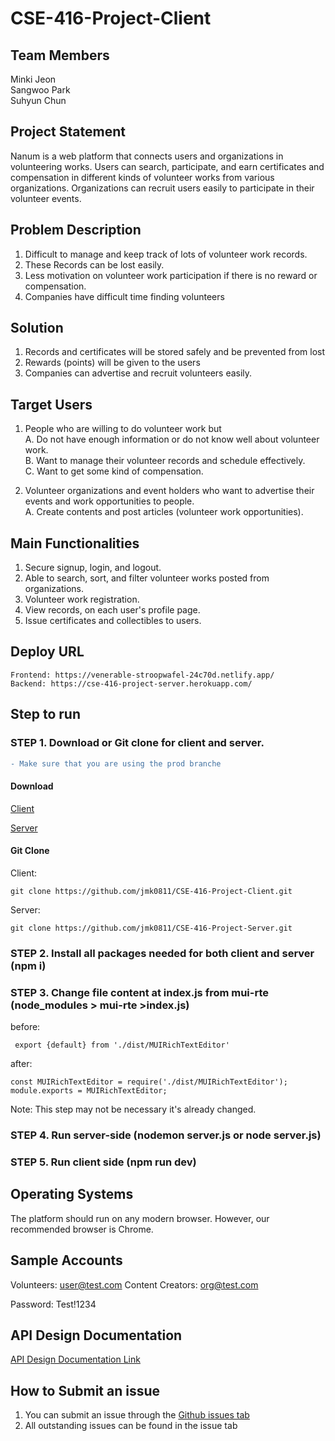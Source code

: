 # CSE-416-Project-Client


## Team Members
Minki Jeon  
Sangwoo Park  
Suhyun Chun  


## Project Statement
Nanum is a web platform that connects users and organizations in volunteering works. Users can search, participate, and earn certificates and compensation in different kinds of volunteer works from various organizations. Organizations can recruit users easily to participate in their volunteer events.


## Problem Description

1. Difficult to manage and keep track of lots of volunteer work records.
2. These Records can be lost easily.
3. Less motivation on volunteer work participation if there is no reward or compensation.
4. Companies have difficult time finding volunteers


## Solution

1. Records and certificates will be stored safely and be prevented from lost
2. Rewards (points) will be given to the users
3. Companies can advertise and recruit volunteers easily.



## Target Users

1.	People who are willing to do volunteer work but  
  A.	Do not have enough information or do not know well about volunteer work.  
  B.	Want to manage their volunteer records and schedule effectively.  
  C.	Want to get some kind of compensation.  
  
2.	Volunteer organizations and event holders who want to advertise their events and work opportunities to people.  
  A.	Create contents and post articles (volunteer work opportunities).  


## Main Functionalities

1.	Secure signup, login, and logout.
2.  Able to search, sort, and filter volunteer works posted from organizations. 
3.	Volunteer work registration.
4.	View records, on each user's profile page.
5.	Issue certificates and collectibles to users.


## Deploy URL
	Frontend: https://venerable-stroopwafel-24c70d.netlify.app/
	Backend: https://cse-416-project-server.herokuapp.com/

## Step to run 

### STEP 1. Download or Git clone for client and server.
```diff
- Make sure that you are using the prod branche
```

#### Download
[Client](https://github.com/jmk0811/CSE-416-Project-Client/tree/prod)

[Server](https://github.com/jmk0811/CSE-416-Project-Server/tree/prod)

#### Git Clone
Client: 
```
git clone https://github.com/jmk0811/CSE-416-Project-Client.git
```
Server: 
```
git clone https://github.com/jmk0811/CSE-416-Project-Server.git
```

### STEP 2. Install all packages needed for both client and server (npm i)

### STEP 3. Change file content at index.js from mui-rte (node_modules > mui-rte >index.js)

before:
``` 
 export {default} from './dist/MUIRichTextEditor'
```
after:
```
const MUIRichTextEditor = require('./dist/MUIRichTextEditor'); module.exports = MUIRichTextEditor;
```

Note: This step may not be necessary it's already changed.

### STEP 4. Run server-side (nodemon server.js or node server.js)

### STEP 5. Run client side (npm run dev) 

## Operating Systems

The platform should run on any modern browser. However, our recommended browser is Chrome.

## Sample Accounts

Volunteers: user@test.com
Content Creators: org@test.com

Password: Test!1234

## API Design Documentation

[API Design Documentation Link](https://docs.google.com/spreadsheets/d/1FL2lbrHG2zM9vgd6tAunh98WdouYaGJ2WFJYhZ0gfz4/edit#gid=0)

## How to Submit an issue
1. You can submit an issue through the [Github issues tab](https://github.com/jmk0811/CSE-416-Project-Client/issues)
2. All outstanding issues can be found in the issue tab

